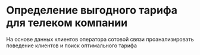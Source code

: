 # Определение выгодного тарифа для телеком компании

На основе данных клиентов оператора сотовой связи проанализировать поведение клиентов и поиск оптимального тарифа
